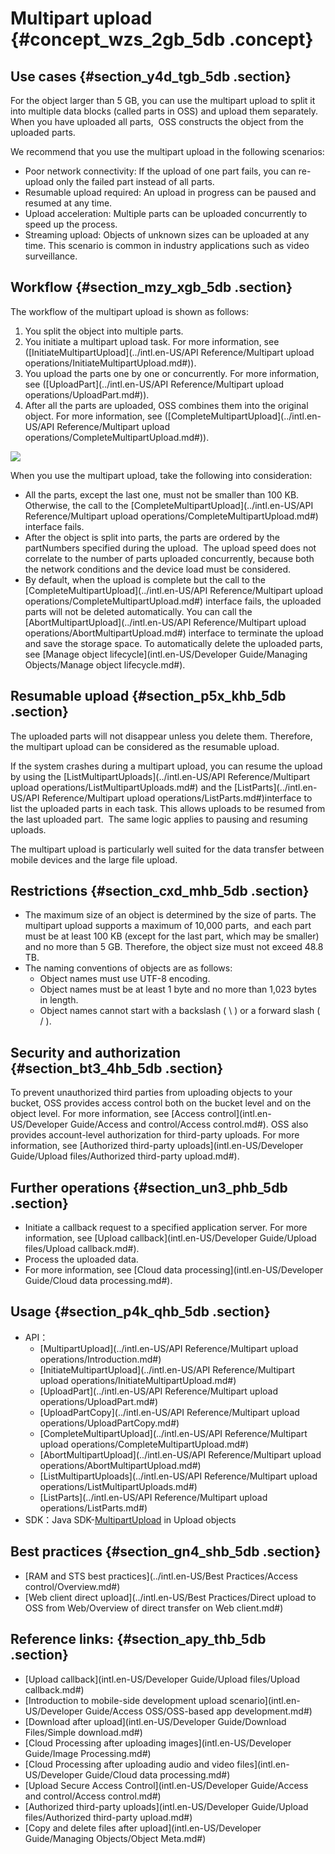 # Multipart upload {#concept_wzs_2gb_5db .concept}

## Use cases {#section_y4d_tgb_5db .section}

For the object larger than 5 GB, you can use the multipart upload to split it into multiple data blocks \(called parts in OSS\) and upload them separately. When you have uploaded all parts,  OSS constructs the object from the uploaded parts.

We recommend that you use the multipart upload in the following scenarios:

-   Poor network connectivity: If the upload of one part fails, you can re-upload only the failed part instead of all parts.
-   Resumable upload required: An upload in progress can be paused and resumed at any time.
-   Upload acceleration: Multiple parts can be uploaded concurrently to speed up the process.
-   Streaming upload: Objects of unknown sizes can be uploaded at any time. This scenario is common in industry applications such as video surveillance.

## Workflow {#section_mzy_xgb_5db .section}

The workflow of the multipart upload is shown as follows:

1.  You split the object into multiple parts.
2.  You initiate a multipart upload task. For more information, see \([InitiateMultipartUpload](../intl.en-US/API Reference/Multipart upload operations/InitiateMultipartUpload.md#)\).
3.  You upload the parts one by one or concurrently. For more information, see \([UploadPart](../intl.en-US/API Reference/Multipart upload operations/UploadPart.md#)\).
4.  After all the parts are uploaded, OSS combines them into the original object. For more information, see \([CompleteMultipartUpload](../intl.en-US/API Reference/Multipart upload operations/CompleteMultipartUpload.md#)\).

![](images/1058_en-US.png)

When you use the multipart upload, take the following into consideration:

-   All the parts, except the last one, must not be smaller than 100 KB. Otherwise, the call to the [CompleteMultipartUpload](../intl.en-US/API Reference/Multipart upload operations/CompleteMultipartUpload.md#) interface fails.
-   After the object is split into parts, the parts are ordered by the partNumbers specified during the upload.  The upload speed does not correlate to the number of parts uploaded concurrently, because both the network conditions and the device load must be considered.
-   By default, when the upload is complete but the call to the [CompleteMultipartUpload](../intl.en-US/API Reference/Multipart upload operations/CompleteMultipartUpload.md#) interface fails, the uploaded parts will not be deleted automatically. You can call the [AbortMultipartUpload](../intl.en-US/API Reference/Multipart upload operations/AbortMultipartUpload.md#) interface to terminate the upload and save the storage space. To automatically delete the uploaded parts, see [Manage object lifecycle](intl.en-US/Developer Guide/Managing Objects/Manage object lifecycle.md#).

## Resumable upload {#section_p5x_khb_5db .section}

The uploaded parts will not disappear unless you delete them. Therefore, the multipart upload can be considered as the resumable upload.

If the system crashes during a multipart upload, you can resume the upload by using the [ListMultipartUploads](../intl.en-US/API Reference/Multipart upload operations/ListMultipartUploads.md#) and the [ListParts](../intl.en-US/API Reference/Multipart upload operations/ListParts.md#)interface to list the uploaded parts in each task. This allows uploads to be resumed from the last uploaded part.  The same logic applies to pausing and resuming uploads.

The multipart upload is particularly well suited for the data transfer between mobile devices and the large file upload.

## Restrictions {#section_cxd_mhb_5db .section}

-   The maximum size of an object is determined by the size of parts. The multipart upload supports a maximum of 10,000 parts,  and each part must be at least 100 KB \(except for the last part, which may be smaller\) and no more than 5 GB. Therefore, the object size must not exceed 48.8 TB.
-   The naming conventions of objects are as follows:
    -   Object names must use UTF-8 encoding.
    -   Object names must be at least 1 byte and no more than 1,023 bytes in length.
    -   Object names cannot start with a backslash \( \\ \) or a forward slash \( / \).

## Security and authorization {#section_bt3_4hb_5db .section}

To prevent unauthorized third parties from uploading objects to your bucket, OSS provides access control both on the bucket level and on the object level. For more information, see [Access control](intl.en-US/Developer Guide/Access and control/Access control.md#). OSS also provides account-level authorization for third-party uploads. For more information, see [Authorized third-party uploads](intl.en-US/Developer Guide/Upload files/Authorized third-party upload.md#).

## Further operations {#section_un3_phb_5db .section}

-   Initiate a callback request to a specified application server. For more information, see [Upload callback](intl.en-US/Developer Guide/Upload files/Upload callback.md#).
-   Process the uploaded data. 
-   For more information, see [Cloud data processing](intl.en-US/Developer Guide/Cloud data processing.md#).

## Usage {#section_p4k_qhb_5db .section}

-   API：
    -   [MultipartUpload](../intl.en-US/API Reference/Multipart upload operations/Introduction.md#)
    -   [InitiateMultipartUpload](../intl.en-US/API Reference/Multipart upload operations/InitiateMultipartUpload.md#)
    -   [UploadPart](../intl.en-US/API Reference/Multipart upload operations/UploadPart.md#)
    -   [UploadPartCopy](../intl.en-US/API Reference/Multipart upload operations/UploadPartCopy.md#)
    -   [CompleteMultipartUpload](../intl.en-US/API Reference/Multipart upload operations/CompleteMultipartUpload.md#)
    -   [AbortMultipartUpload](../intl.en-US/API Reference/Multipart upload operations/AbortMultipartUpload.md#)
    -   [ListMultipartUploads](../intl.en-US/API Reference/Multipart upload operations/ListMultipartUploads.md#)
    -   [ListParts](../intl.en-US/API Reference/Multipart upload operations/ListParts.md#)
-   SDK：Java SDK-[MultipartUpload](https://help.aliyun.com/document_detail/32013.html) in Upload objects

## Best practices {#section_gn4_shb_5db .section}

-   [RAM and STS best practices](../intl.en-US/Best Practices/Access control/Overview.md#)
-   [Web client direct upload](../intl.en-US/Best Practices/Direct upload to OSS from Web/Overview of direct transfer on Web client.md#)

## Reference links: {#section_apy_thb_5db .section}

-   [Upload callback](intl.en-US/Developer Guide/Upload files/Upload callback.md#)
-   [Introduction to mobile-side development upload scenario](intl.en-US/Developer Guide/Access OSS/OSS-based app development.md#)
-   [Download after upload](intl.en-US/Developer Guide/Download Files/Simple download.md#)
-   [Cloud Processing after uploading images](intl.en-US/Developer Guide/Image Processing.md#)
-   [Cloud Processing after uploading audio and video files](intl.en-US/Developer Guide/Cloud data processing.md#)
-   [Upload Secure Access Control](intl.en-US/Developer Guide/Access and control/Access control.md#)
-   [Authorized third-party uploads](intl.en-US/Developer Guide/Upload files/Authorized third-party upload.md#)
-   [Copy and delete files after upload](intl.en-US/Developer Guide/Managing Objects/Object Meta.md#)

